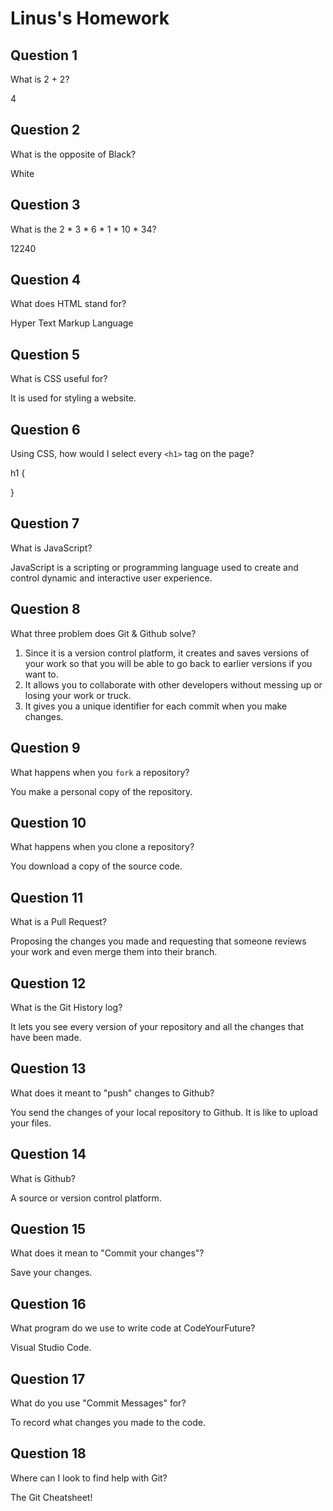 # Linus's Homework

## Question 1

What is 2 + 2?

4

## Question 2

What is the opposite of Black?

White

## Question 3

What is the  2 * 3 * 6 * 1 * 10 * 34?

12240

## Question 4 

What does HTML stand for?

Hyper Text Markup Language

## Question 5

What is CSS useful for?

It is used for styling a website.

## Question 6

Using CSS, how would I select every `<h1>` tag on the page?


h1 {

}

## Question 7

What is JavaScript?

JavaScript is a scripting or programming language used to create and control dynamic and interactive user experience.

## Question 8

What three problem does Git & Github solve?

1. Since it is a version control platform, it creates and saves versions of your work so that you will be able to go back to earlier versions if you want to.
2. It allows you to collaborate with other developers without messing up or losing your work or truck.
3. It gives you a unique identifier for each commit when you make changes.

## Question 9

What happens when you `fork` a repository?

You make a personal copy of the repository.

## Question 10 

What happens when you clone a repository?

You download a copy of the source code.

## Question 11

What is a Pull Request?

Proposing the changes you made and requesting that someone reviews your work and even merge them into their branch.

## Question 12

What is the Git History log?

It lets you see every version of your repository and all the changes that have been made.

## Question 13

What does it meant to "push" changes to Github?

You send the changes of your local repository to Github. It is like to upload your files.

## Question 14

What is Github?

A source or version control platform.

## Question 15

What does it mean to "Commit your changes"?

Save your changes.

## Question 16

What program do we use to write code at CodeYourFuture?

Visual Studio Code.

## Question 17

What do you use "Commit Messages" for?

To record what changes you made to the code.

## Question 18

Where can I look to find help with Git?

The Git Cheatsheet!
